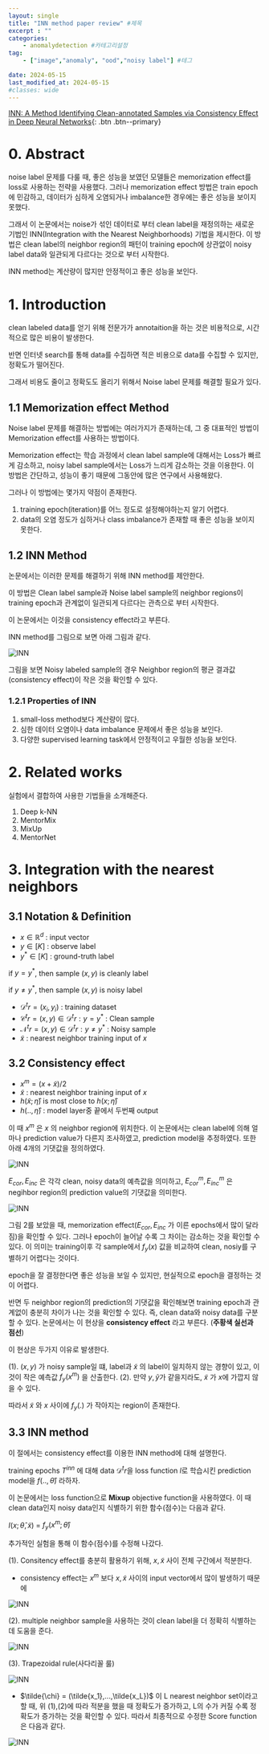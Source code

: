 ```yaml
---
layout: single
title: "INN method paper review" #제목
excerpt : ""
categories: 
    - anomalydetection #카테고리설정
tag: 
    - ["image","anomaly", "ood","noisy label"] #테그

date: 2024-05-15
last_modified_at: 2024-05-15
#classes: wide    
---
```


[INN: A Method Identifying Clean-annotated Samples via Consistency Effect in Deep Neural Networks](https://arxiv.org/pdf/2106.15185){: .btn .btn--primary}

# 0. Abstract

noise label 문제를 다룰 때, 좋은 성능을 보였던 모델들은 memorization effect를 loss로 사용하는 전략을 사용했다.
그러나 memorization effect 방법은 train epoch에 민감하고, 데이터가 심하게 오염되거나 imbalance한 경우에는 좋은 성능을 보이지 못했다.

그래서 이 논문에서는 noise가 섞인 데이터로 부터 clean label을 재정의하는 새로운 기법인 INN(Integration with the Nearest Neighborhoods) 기법을 제시한다.
이 방법은 clean label의 neighbor region의 패턴이 training epoch에 상관없이 noisy label data와 일관되게 다르다는 것으로 부터 시작한다.

INN method는 계산량이 많지만 안정적이고 좋은 성능을 보인다.

# 1. Introduction

clean labeled data를 얻기 위해 전문가가 annotaition을 하는 것은 비용적으로, 시간적으로 많은 비용이 발생한다.

반면 인터넷 search를 통해 data를 수집하면 적은 비용으로 data를 수집할 수 있지만, 정확도가 떨어진다.

그래서 비용도 줄이고 정확도도 올리기 위해서 Noise label 문제를 해결할 필요가 있다.


## 1.1 Memorization effect Method
Noise label 문제를 해결하는 방법에는 여러가지가 존재하는데, 그 중 대표적인 방법이 Memorization effect를 사용하는 방법이다.

Memorization effect는 학습 과정에서 clean label sample에 대해서는 Loss가 빠르게 감소하고, noisy label sample에서는 Loss가 느리게 감소하는 것을 이용한다.
이 방법은 간단하고, 성능이 좋기 때문에 그동안에 많은 연구에서 사용해왔다.

그러나 이 방법에는 몇가지 약점이 존재한다.
1. training epoch(iteration)를 어느 정도로 설정해야하는지 알기 어렵다.
2. data의 오염 정도가 심하거나 class imbalance가 존재할 때 좋은 성능을 보이지 못한다.


## 1.2 INN Method
논문에서는 이러한 문제를 해결하기 위해 INN method를 제안한다.

이 방법은 Clean label sample과 Noise label sample의 neighbor regions이 training epoch과 관계없이 일관되게 다르다는 관측으로 부터 시작한다.

이 논문에서는 이것을 consistency effect라고 부른다. 

INN method를 그림으로 보면 아래 그림과 같다.

![INN](/assets/images/anomalydetection/INN/INN_figure.png)

그림을 보면 Noisy labeled sample의 경우 Neighbor region의 평균 결과값(consistency effect)이 작은 것을 확인할 수 있다.

### 1.2.1 Properties of INN

1. small-loss method보다 계산량이 많다.
2. 심한 데이터 오염이나 data imbalance 문제에서 좋은 성능을 보인다.
3. 다양한 supervised learning task에서 안정적이고 우월한 성능을 보인다.

# 2. Related works

실험에서 결합하여 사용한 기법들을 소개해준다.

1. Deep k-NN
2. MentorMix
3. MixUp
4. MentorNet

# 3. Integration with the nearest neighbors

## 3.1 Notation & Definition

* $x \in \mathbb{R}^d$ : input vector
* $y \in [K]$ : observe label
* $y^* \in [K]$ : ground-truth label

if $y = y^*$, then sample $(x,y)$ is cleanly label

if $y \neq y^*$, then sample $(x,y)$ is noisy label

* $\mathcal{D}^tr = {(x_i,y_i)}$ : training dataset
* $\mathcal{C}^tr = {(x,y) \in \mathcal{D}^tr : y = y^*}$ : Clean sample
* $\mathcal{N}^tr = {(x,y) \in \mathcal{D}^tr : y \neq y^*}$ : Noisy sample
* $\tilde{x}$ : nearest neighbor training input of $x$

## 3.2 Consistency effect

* $x^m = (x + \tilde{x})/2$
* $\tilde{x}$ : nearest neighbor training input of $x$
* $h(\tilde{x} ; \hat{\eta})$ is most close to $h(x ; \hat{\eta})$
* $h(..,\hat{\eta})$ : model layer중 끝에서 두번째 output

이 때 $x^m$ 은 $x$ 의 neighbor region에 위치한다. 이 논문에서는 clean label에 의해 얼마나 prediction value가 다른지 조사하였고, prediction model을 추정하였다.
또한 아래 4개의 기댓값을 정의하였다.

![INN](/assets/images/anomalydetection/INN/image2.png)

$E_{cor}, E_{inc}$ 은 각각 clean, noisy data의 예측값을 의미하고, $E_{cor}^m, E_{inc}^m$ 은 negihbor region의 prediction value의 기댓값을 의미한다.

![INN](/assets/images/anomalydetection/INN/image3.png)

그림 2를 보았을 때, memorization effect($E_{cor}, E_{inc}$ 가 이른 epochs에서 많이 달라짐)을 확인할 수 있다. 그러나 epoch이 늘어날 수록 그 차이는 감소하는 것을 확인할 수 있다.
이 의미는 training이후 각 sample에서 $f_y(x)$ 값을 비교하여 clean, nosiy를 구별하기 어렵다는 것이다.

epoch을 잘 결정한다면 좋은 성능을 보일 수 있지만, 현실적으로 epoch을 결정하는 것이 어렵다.

반면 두 neighbor region의 prediction의 기댓값을 확인해보면 training epoch과 관계없이 충분히 차이가 나는 것을 확인할 수 있다. 즉, clean data와 noisy data를 구분할 수 있다. 논문에서는 이 현상을 **consistency effect** 라고 부른다. (**주황색 실선과 점선**)

이 현상은 두가지 이유로 발생한다.

(1). $(x,y)$ 가 noisy sample일 떄, label과 $\tilde{x}$ 의 label이 일치하지 않는 경향이 있고, 이것이 작은 예측값 $f_y(x^m)$ 을 산출한다.
(2). 만약 $y, \tilde{y}$가 같을지라도, $\tilde{x}$ 가 $x$에 가깝지 않을 수 있다.

따라서 $\tilde{x}$ 와 $x$ 사이에 $f_y(.)$ 가 작아지는 region이 존재한다.

## 3.3 INN method

이 절에서는 consistency effect를 이용한 INN method에 대해 설명한다.

training epochs $T^{inn}$ 에 대해 data  $\mathcal{D}^tr$을 loss function $l$로 학습시킨 prediction model을 $f(..,\hat{\theta})$ 라하자.

이 논문에서는 loss function으로 **Mixup** objective function을 사용하였다.
이 때 clean data인지 noisy data인지 식별하기 위한 함수(점수)는 다음과 같다.

$I(x;\hat{\theta},\tilde{x})$ = $f_y(x^m;\hat{\theta})$

추가적인 실험을 통해 이 함수(점수)를 수정해 나갔다.

(1). Consitency effect를 충분히 활용하기 위해, $x, \tilde{x}$ 사이 전체 구간에서 적분한다.

- consistency effect는 $x^m$ 보다 $x, \tilde{x}$ 사이의 input vector에서 많이 발생하기 때문에

![INN](/assets/images/anomalydetection/INN/image4.png)

(2). multiple neighbor sample을 사용하는 것이 clean label을 더 정확히 식별하는데 도움을 준다.

![INN](/assets/images/anomalydetection/INN/image5.png)

(3). Trapezoidal rule(사다리꼴 룰)

![INN](/assets/images/anomalydetection/INN/image6.png)

- $\tilde{\chi} = (\tilde{x_1},...,\tilde{x_L})$ 이 L nearest neighbor set이라고 할 때,
위 (1),(2)에 따라 적분을 했을 때 정확도가 증가하고, L의 수가 커질 수록 정확도가 증가하는 것을 확인할 수 있다. 따라서 최종적으로 수정한 Score function은 다음과 같다.

![INN](/assets/images/anomalydetection/INN/image7.png)